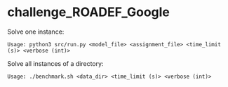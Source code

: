 # challenge_ROADEF_Google

Solve one instance:

```shell
Usage: python3 src/run.py <model_file> <assignment_file> <time_limit (s)> <verbose (int)>
```

Solve all instances of a directory:

```shell
Usage: ./benchmark.sh <data_dir> <time_limit (s)> <verbose (int)>
```
